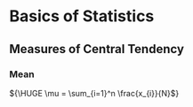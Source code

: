 # Basics of Statistics

## Measures of Central Tendency

### Mean


${\HUGE \mu = \sum_{i=1}^n \frac{x_{i}}{N}$}

